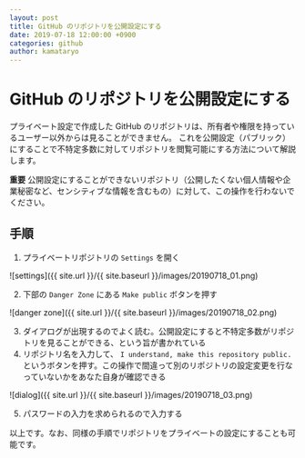```yaml
---
layout: post
title: GitHub のリポジトリを公開設定にする
date: 2019-07-18 12:00:00 +0900
categories: github
author: kamataryo
---
```


# GitHub のリポジトリを公開設定にする

プライベート設定で作成した GitHub のリポジトリは、所有者や権限を持っているユーザー以外からは見ることができません。
これを公開設定（パブリック）にすることで不特定多数に対してリポジトリを閲覧可能にする方法について解説します。

**重要**
公開設定にすることができないリポジトリ（公開したくない個人情報や企業秘密など、センシティブな情報を含むもの）に対して、この操作を行わないでください。

## 手順

1. プライベートリポジトリの `Settings` を開く

![settings]({{ site.url }}/{{ site.baseurl }}/images/20190718_01.png)

2. 下部の `Danger Zone` にある `Make public` ボタンを押す

![danger zone]({{ site.url }}/{{ site.baseurl }}/images/20190718_02.png)

3. ダイアログが出現するのでよく読む。公開設定にすると不特定多数がリポジトリを見ることができる、という旨が書かれている
4. リポジトリ名を入力して、 `I understand, make this repository public.` というボタンを押す。この操作で間違って別のリポジトリの設定変更を行なっていないかをあなた自身が確認できる

![dialog]({{ site.url }}/{{ site.baseurl }}/images/20190718_03.png)

5. パスワードの入力を求められるので入力する

以上です。なお、同様の手順でリポジトリをプライベートの設定にすることも可能です。
